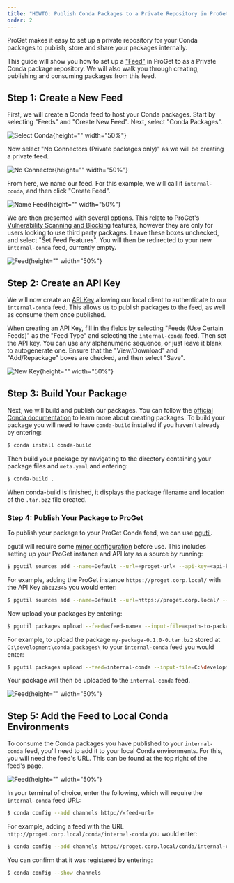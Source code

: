 ```yaml
---
title: "HOWTO: Publish Conda Packages to a Private Repository in ProGet"
order: 2
---
```


ProGet makes it easy to set up a private repository for your Conda packages to publish, store and share your packages internally.

This guide will show you how to set up a ["Feed"](/docs/proget/feeds/feed-overview) in ProGet to as a Private Conda package repository. We will also walk you through creating, publishing and consuming packages from this feed.

## Step 1: Create a New Feed

First, we will create a Conda feed to host your Conda packages. Start by selecting "Feeds" and "Create New Feed". Next, select "Conda Packages".

![Select Conda](/resources/docs/proget-conda-newfeed.png){height="" width="50%"}

Now select "No Connectors (Private packages only)" as we will be creating a private feed.

![No Connector](/resources/docs/proget-conda-newfeed-noconnector.png){height="" width="50%"}

From here, we name our feed. For this example, we will call it `internal-conda`, and then click "Create Feed".

![Name Feed](/resources/docs/proget-conda-newfeed-internal.png){height="" width="50%"}

We are then presented with several options. This relate to ProGet's [Vulnerability Scanning and Blocking](/docs/proget/sca/vulnerabilities) features, however they are only for users looking to use third party packages. Leave these boxes unchecked, and select "Set Feed Features". You will then be redirected to your new `internal-conda` feed, currently empty.

![Feed](/resources/docs/proget-conda-internal-emptyfeed.png){height="" width="50%"}

## Step 2: Create an API Key

We will now create an [API Key](/docs/proget/reference-api/proget-apikeys) allowing our local client to authenticate to our `internal-conda` feed. This allows us to publish packages to the feed, as well as consume them once published.

When creating an API Key, fill in the fields by selecting "Feeds (Use Certain Feeds)" as the "Feed Type" and selecting the `internal-conda` feed. Then set the API key. You can use any alphanumeric sequence, or just leave it blank to autogenerate one. Ensure that the "View/Download" and "Add/Repackage" boxes are checked, and then select "Save".

![New Key](/resources/docs/proget-conda-apikey-2.png){height="" width="50%"}

## Step 3: Build Your Package

Next, we will build and publish our packages. You can follow the [official Conda documentation](https://docs.conda.io/projects/conda-build/en/latest/user-guide/tutorials/build-pkgs.html) to learn more about creating packages. To build your package you will need to have `conda-build` installed if you haven't already by entering:

```bash
$ conda install conda-build
```

Then build your package by navigating to the directory containing your package files and `meta.yaml` and entering:

```bash
$ conda-build .
```
 
When conda-build is finished, it displays the package filename and location of the `.tar.bz2` file created.

### Step 4: Publish Your Package to ProGet

To publish your package to your ProGet Conda feed, we can use [pgutil](/docs/proget/reference-api/proget-pgutil).

pgutil will require some [minor configuration](/docs/proget/reference-api/proget-pgutil#sources) before use. This includes setting up your ProGet instance and API key as a source by running:

```bash
$ pgutil sources add --name=Default --url=«proget-url» --api-key=«api-key»
```

For example, adding the ProGet instance `https://proget.corp.local/` with the API Key `abc12345` you would enter:

```bash
$ pgutil sources add --name=Default --url=https://proget.corp.local/ --api-key=abc12345
```

Now upload your packages by entering:

```bash
$ pgutil packages upload --feed=«feed-name» --input-file=«path-to-package»
```

For example, to upload the package `my-package-0.1.0-0.tar.bz2` stored at `C:\development\conda_packages\` to your `internal-conda` feed you would enter:

```bash
$ pgutil packages upload --feed=internal-conda --input-file=C:\development\conda_packages\my-package-0.1.0-0.tar.bz2
```

Your package will then be uploaded to the `internal-conda` feed.

![Feed](/resources/docs/proget-conda-internal-package.png){height="" width="50%"}


## Step 5: Add the Feed to Local Conda Environments

To consume the Conda packages you have published to your `internal-conda` feed, you'll need to add it to your local Conda environments. For this, you will need the feed's URL. This can be found at the top right of the feed's page.

![Feed](/resources/docs/proget-conda-internal-url.png){height="" width="50%"}

In your terminal of choice, enter the following, which will require the `internal-conda` feed URL:

```bash
$ conda config --add channels http://«feed-url»
```

For example, adding a feed with the URL `http://proget.corp.local/conda/internal-conda` you would enter:

```bash
$ conda config --add channels http://proget.corp.local/conda/internal-conda
```

You can confirm that it was registered by entering:

```bash
$ conda config --show channels
```
